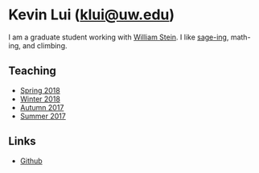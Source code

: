 # Kevin Lui (<klui@uw.edu>)

I am a graduate student working with [William Stein](http://wstein.org/). I
like [sage-ing](http://www.sagemath.org/), math-ing, and climbing.

## Teaching

* [Spring 2018](./sp18m308)
* [Winter 2018](./wi18m308)
* [Autumn 2017](./au17m308)
* [Summer 2017](./su17m126)

## Links

* [Github](https://github.com/kevinywlui/)
